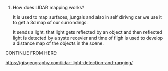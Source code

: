 1. How does LIDAR mapping works?

    It is used to map surfaces, jungals and also in self dirivng car we use it to get a 3d map of our surrondings.

    It sends a light, that light gets reflected by an object and then reflected light is detected by a syste recevier and time of fligh is used to develop a distance map of the objects in the scene. 

CONTINUE FROM HERE: 

https://gisgeography.com/lidar-light-detection-and-ranging/

